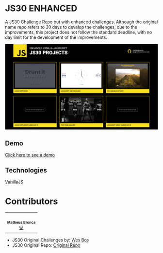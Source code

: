 # JS30 ENHANCED

 A JS30 Challenge Repo but with enhanced challenges.
 Although the original name repo refers to 30 days to develop the challenges, due to the improvements, this project does not follow the standard deadline, with no day limit for the development of the improvements. 

![Capa do Projeto](/images/cover.jpg)

## Demo
 [Click here to see a demo](https://matheusbronca.github.io/JS30/)

## Technologies

[VanillaJS](https://www.javascript.com/)

# Contributors

<table>
  <tr>
    <td align="center"><a href="https://github.com/matheusbronca"><img src="https://avatars.githubusercontent.com/u/61763034?s=460&u=4f8a4c051799e94791d5ce14fddede0919a0780c&v=4" width="100px;" alt=""/><br /><sub><b>Matheus Bronca</b></sub></a><br /><a href="https://github.com/matheusbronca/JS30" title="Code">💻</a>
    </td>
  </tr>
</table>

- JS30 Original Challenges by: [Wes Bos](https://github.com/wesbos/)
- JS30 Original Repo: [Original Repo](https://github.com/wesbos/JavaScript30)